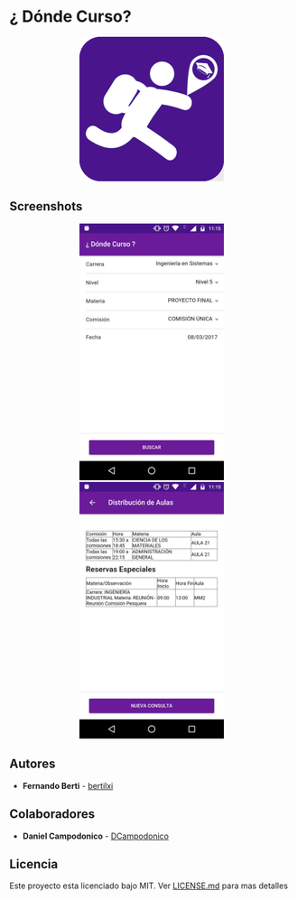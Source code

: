 # ¿ Dónde Curso?

<p align="center">
  <img src="resources/icon.png" width="256"/>
</p>

## Screenshots

<p align="center">
  <img src="screenshots/s1.jpg" width="256"/>
  <img src="screenshots/s2.jpg" width="256"/>
</p>

## Autores

* **Fernando Berti** - [bertilxi](https://github.com/bertilxi)

## Colaboradores

* **Daniel Campodonico** - [DCampodonico](https://github.com/DCampodonico)

## Licencia

Este proyecto esta licenciado bajo MIT. Ver [LICENSE.md](LICENSE.md) para mas detalles
